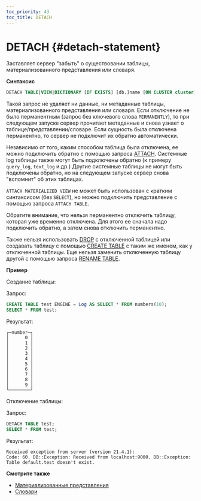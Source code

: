 ```yaml
---
toc_priority: 43
toc_title: DETACH
---
```


# DETACH {#detach-statement}

Заставляет сервер "забыть" о существовании таблицы, материализованного представления или словаря.

**Синтаксис**

``` sql
DETACH TABLE|VIEW|DICTIONARY [IF EXISTS] [db.]name [ON CLUSTER cluster] [PERMANENTLY]
```

Такой запрос не удаляет ни данные, ни метаданные таблицы, материализованного представления или словаря. Если отключение не было перманентным (запрос без ключевого слова `PERMANENTLY`), то при следующем запуске сервер прочитает метаданные и снова узнает о таблице/представлении/словаре. Если сущность была отключена перманентно, то сервер не подключит их обратно автоматически.

Независимо от того, каким способом таблица была отключена, ее можно подключить обратно с помощью запроса [ATTACH](../../sql-reference/statements/attach.md). Системные log таблицы также могут быть подключены обратно (к примеру `query_log`, `text_log` и др.) Другие системные таблицы не могут быть подключены обратно, но на следующем запуске сервер снова "вспомнит" об этих таблицах.

`ATTACH MATERIALIZED VIEW` не может быть использован с кратким синтаксисом (без `SELECT`), но можно подключить представление с помощью запроса `ATTACH TABLE`.

Обратите внимание, что нельзя перманентно отключить таблицу, которая уже временно отключена. Для этого ее сначала надо подключить обратно, а затем снова отключить перманентно.

Также нельзя использовать [DROP](../../sql-reference/statements/drop.md#drop-table) с отключенной таблицей или создавать таблицу с помощью [CREATE TABLE](../../sql-reference/statements/create/table.md) с таким же именем, как у отключенной таблицы. Еще нельзя заменить отключенную таблицу другой с помощью запроса [RENAME TABLE](../../sql-reference/statements/rename.md).

**Пример**

Создание таблицы:

Запрос:

``` sql
CREATE TABLE test ENGINE = Log AS SELECT * FROM numbers(10);
SELECT * FROM test;
```

Результат:

``` text
┌─number─┐
│      0 │
│      1 │
│      2 │
│      3 │
│      4 │
│      5 │
│      6 │
│      7 │
│      8 │
│      9 │
└────────┘
```

Отключение таблицы:

Запрос:

``` sql
DETACH TABLE test;
SELECT * FROM test;
```

Результат:

``` text
Received exception from server (version 21.4.1):
Code: 60. DB::Exception: Received from localhost:9000. DB::Exception: Table default.test doesn't exist.
```

**Смотрите также**

-   [Материализованные представления](../../sql-reference/statements/create/view.md#materialized)
-   [Словари](../../sql-reference/dictionaries/index.md)
